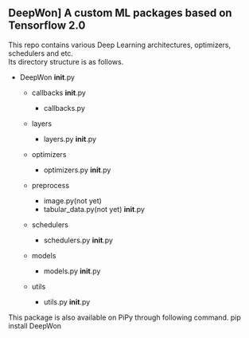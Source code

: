 DeepWon] A custom ML packages based on Tensorflow 2.0
-----------------------------------------------------

This repo contains various Deep Learning architectures, optimizers, schedulers and etc.   
Its directory structure is as follows.
* DeepWon
    __init__.py
    * callbacks
        __init__.py
        * callbacks.py
    * layers
        * layers.py
        __init__.py
        
    * optimizers
        * optimizers.py
        __init__.py
        
    * preprocess
        * image.py(not yet)
        * tabular_data.py(not yet)
        __init__.py
        
    * schedulers
        * schedulers.py
        __init__.py
        
    * models
        * models.py
        __init__.py
        
    * utils
        * utils.py
        __init__.py

This package is also available on PiPy through following command.
   pip install DeepWon

